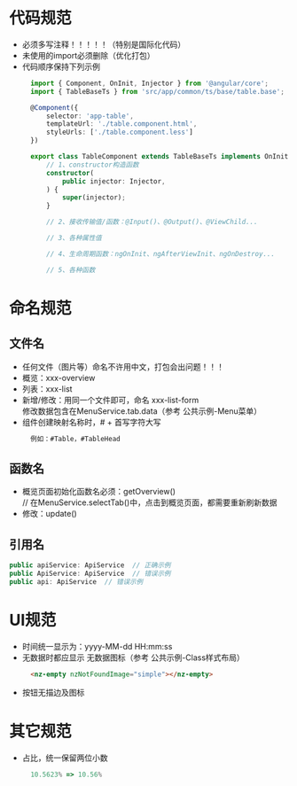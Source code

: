 # 代码规范
- 必须多写注释！！！！！（特别是国际化代码） 
- 未使用的import必须删除（优化打包） 
- 代码顺序保持下列示例  
  ```typescript
	import { Component, OnInit, Injector } from '@angular/core';
	import { TableBaseTs } from 'src/app/common/ts/base/table.base';

	@Component({
		selector: 'app-table',
		templateUrl: './table.component.html',
		styleUrls: ['./table.component.less']
	})

	export class TableComponent extends TableBaseTs implements OnInit {
		// 1、constructor构造函数
		constructor(
			public injector: Injector,
		) {
			super(injector);
		}

		// 2、接收传输值/函数：@Input()、@Output()、@ViewChild...

		// 3、各种属性值

		// 4、生命周期函数：ngOnInit、ngAfterViewInit、ngOnDestroy...

		// 5、各种函数
	```

# 命名规范
## 文件名
- 任何文件（图片等）命名不许用中文，打包会出问题！！！
- 概览：xxx-overview
- 列表：xxx-list
- 新增/修改：用同一个文件即可，命名 xxx-list-form  
  修改数据包含在MenuService.tab.data（参考 公共示例-Menu菜单）
- 组件创建映射名称时，# + 首写字符大写
  ```html
	例如：#Table，#TableHead
	```

## 函数名
- 概览页面初始化函数名必须：getOverview()   
	// 在MenuService.selectTab()中，点击到概览页面，都需要重新刷新数据
- 修改：update()

## 引用名
```typescript
public apiService: ApiService  // 正确示例
public ApiService: ApiService  // 错误示例
public api: ApiService  // 错误示例
```


# UI规范
- 时间统一显示为：yyyy-MM-dd HH:mm:ss
- 无数据时都应显示 无数据图标（参考 公共示例-Class样式布局）
  ```html
	<nz-empty nzNotFoundImage="simple"></nz-empty>
	```
- 按钮无描边及图标

# 其它规范
- 占比，统一保留两位小数
  ```typescript
	10.5623% => 10.56%
	```

